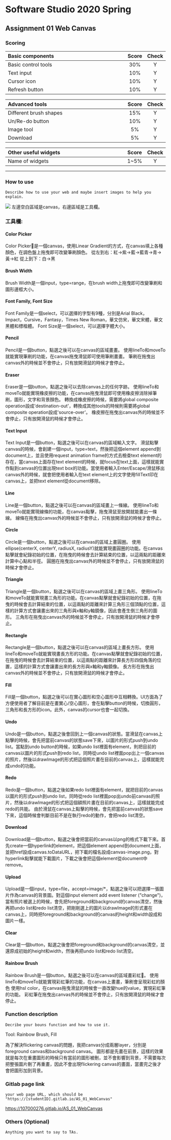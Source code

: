 # Software Studio 2020 Spring
## Assignment 01 Web Canvas


### Scoring

| **Basic components**                             | **Score** | **Check** |
| :----------------------------------------------- | :-------: | :-------: |
| Basic control tools                              | 30%       | Y         |
| Text input                                       | 10%       | Y         |
| Cursor icon                                      | 10%       | Y         |
| Refresh button                                   | 10%       | Y         |

| **Advanced tools**                               | **Score** | **Check** |
| :----------------------------------------------- | :-------: | :-------: |
| Different brush shapes                           | 15%       | Y         |
| Un/Re-do button                                  | 10%       | Y         |
| Image tool                                       | 5%        | Y         |
| Download                                         | 5%        | Y         |

| **Other useful widgets**                         | **Score** | **Check** |
| :----------------------------------------------- | :-------: | :-------: |
| Name of widgets                                  | 1~5%     | Y         |


---

### How to use 

    Describe how to use your web and maybe insert images to help you explain.
![](https://i.imgur.com/tcS2KGo.png)
左邊空白區域是canvas，右邊區域是工具欄。

### 工具欄:
#### Color Picker
Color Picker🎨是一個canvas，使用Linear Gradient的方式，在canvas填上各種顏色，在調色盤上拖曳即可改變筆刷顏色。
從左到右：紅->紫->藍->藍青->青->黃->紅
從上到下：白->黑

#### Brush Width
Brush Width是一個input，type=range，在brush width上拖曳即可改變筆刷和圖形邊框大小。

#### Font Family, Font Size
Font Family是一個select，可以選擇的字型有9種，分別是Arial Black，Impact，Cursive，Fantasy，Times New Roman，華文仿宋，華文宋體，華文黑體和標楷體。
Font Size是一個select，可以選擇字體大小。

#### Pencil
Pencil是一個button，點選之後可以在canvas的區域畫畫。 
使用lineTo和moveTo就能實現筆刷的功能，在canvas拖曳滑鼠即可使用筆刷畫畫。
筆刷在拖曳出canvas外的時候並不會停止，只有放開滑鼠的時候才會停止。

#### Eraser
Eraser是一個button，點選之後可以去除canvas上的任何字跡。
使用lineTo和moveTo就能實現橡皮擦的功能，在canvas拖曳滑鼠即可使用橡皮擦消除掉筆刷，圖形，文字和背景顏色。
轉換成橡皮擦的時候，需要將global composite operation設成'destination-out'，轉換成其他tools的時候則需要將global composite operation設成'source-over'。
橡皮擦在拖曳出canvas外的時候並不會停止，只有放開滑鼠的時候才會停止。

#### Text Input
Text Input是一個button，點選之後可以在canvas的區域輸入文字。
滑鼠點擊canvas的時候，會創建一個input，type=text，然後把這個element append到document上，並且使用request animation frame的方式去檢查text element的存在，當canvas上面存在text element的時候，就focus在text上面，這樣就能實作點到canvas的位置出現text box的功能。當使用者輸入Enter/Escape/滑鼠移出canvas外的時候，就會把使用者輸入在text element上的文字使用fillText印在canvas上，並把text element從document移除。

#### Line
Line是一個button，點選之後可以在canvas的區域畫上一條線。
使用lineTo和moveTo就能實現線條的功能，在canvas點擊，拖曳滑鼠至放開就能畫出一條線。
線條在拖曳出canvas外的時候並不會停止，只有放開滑鼠的時候才會停止。

#### Circle
Circle是一個button，點選之後可以在canvas的區域上畫圓圈。
使用ellipse(centerX, centerY, radiusX, radiusY)就能實現畫圓圈的功能。在canvas點擊就會紀錄初始的位置，在拖曳的時候會去計算結束的位置，以這兩點的距離來計算中心點和半徑。
圓圈在拖曳出canvas外的時候並不會停止，只有放開滑鼠的時候才會停止。

#### Triangle
Triangle是一個button，點選之後可以在canvas的區域上畫三角形。
使用lineTo和moveTo就能實現畫三角形的功能。在canvas點擊就會紀錄初始的位置，在拖曳的時候會去計算結束的位置，以這兩點的距離來計算三角形三個頂點的位置，這樣的計算方式會讓畫出來的三角形與x軸和y軸鏡像，因此會產生倒三角形的圖形。
三角形在拖曳出canvas外的時候並不會停止，只有放開滑鼠的時候才會停止。

#### Rectangle
Rectangle是一個button，點選之後可以在canvas的區域上畫長方形。
使用lineTo和moveTo就能實現畫長方形的功能。在canvas點擊就會紀錄初始的位置，在拖曳的時候會去計算結束的位置，以這兩點的距離來計算長方形四個角落的位置，這樣的計算方式會讓畫出來的長方形與x軸和y軸鏡像。
長方形在拖曳出canvas外的時候並不會停止，只有放開滑鼠的時候才會停止。

#### Fill
Fill是一個button，點選之後可以在實心圖形和空心圖形中互相轉換。UI方面為了方便使用者了解目前是在畫實心/空心圖形，會在點擊button的時候，切換圓形，三角形和長方形的icon。此外，canvas的cursor也會一起切換。

#### Undo
Undo是一個button，點選之後會回到上一個canvas的狀態。當滑鼠在canvas上點擊的時候，會先把當前canvas的狀態save下來，以圖片的形式push到undo list。當點到undo button的時候，如果undo list裡面有element，則把目前的canvas以圖片的形式push到redo list，同時從undo list裡面pop出上一個canvas的照片，然後以drawImage的形式把這個照片畫在目前的canvas上，這樣就能完成undo的功能。

#### Redo
Redo是一個button，點選之後如果redo list裡面有element，就把目前的canvas以圖片的形式push到undo list，同時從redo list裡面pop出undo前canvas的照片，然後以drawImage的形式把這個額照片畫在目前的canvas上，這樣就能完成redo的共能。
由於滑鼠在canvas上點擊的時候，會先把當前canvas的狀態save下來，這個時候會判斷目前不是在執行redo的動作，會把redo list清空。

#### Download
Download是一個button，點選之後會把當前的canvas以png的格式下載下來。首先create一個hyperlink的element，把這個element append到document上面，並把href設成canvas.toDataURL，把下載的檔名設成canvas-image.png，對hyperlink點擊就能下載圖片，下載之後會把這個element從document中remove。

#### Upload
Upload是一個input，type=file，accept=image/*，點選之後可以把選擇一張圖片作為canvas的背景圖。對這個input element add event listener ("change")，當有照片被選上的時候，會先把foreground和background的canvas清空，然後再把undo list和redo list清空，把剛剛選上的圖片以drawImage的形式畫在canvas上，同時把foreground和background的canvas的height和width設成和圖片一樣。

#### Clear
Clear是一個button，點選之後會把foreground和background的canvas清空，並還原成初始的height和width，然後再把undo list和redo list清空。

#### Rainbow Brush
Rainbow Brush是一個button，點選之後可以在canvas的區域畫彩虹🌈。 
使用lineTo和moveTo就能實現彩虹筆的功能，在canvas上畫畫，筆刷會呈現彩虹的顏色
使用hsl color，在canvas拖曳滑鼠的時候會一直改變hue的value，實現彩虹筆的功能。
彩虹筆在拖曳出canvas外的時候並不會停止，只有放開滑鼠的時候才會停止。

### Function description

    Decribe your bouns function and how to use it.

Tool: Rainbow Brush, Fill

為了解決flickering canvas的問題，我把canvas分成兩層layer，分別是foreground canvas和background canvas。
圖形都是先畫在前景，這樣的效果就是每次在重畫圖形的時候只有當前的圖形被刪，並不會影響到背景，不需要每次把整張圖片刪了再重畫，因此不會出現flickering canvas的畫面，當畫完之後才會把圖形加到背景。

### Gitlab page link

    your web page URL, which should be "https://[studentID].gitlab.io/AS_01_WebCanvas"    
https://107000276.gitlab.io/AS_01_WebCanvas

### Others (Optional)

    Anything you want to say to TAs.

<style>
table th{
    width: 100%;
}
</style>
